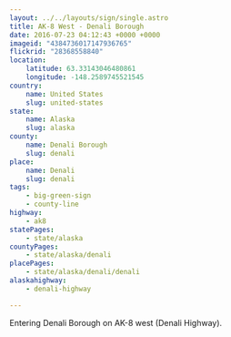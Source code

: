 ```yaml
---
layout: ../../layouts/sign/single.astro
title: AK-8 West - Denali Borough
date: 2016-07-23 04:12:43 +0000 +0000
imageid: "4384736017147936765"
flickrid: "28368558840"
location:
    latitude: 63.33143046480861
    longitude: -148.2589745521545
country:
    name: United States
    slug: united-states
state:
    name: Alaska
    slug: alaska
county:
    name: Denali Borough
    slug: denali
place:
    name: Denali
    slug: denali
tags:
    - big-green-sign
    - county-line
highway:
    - ak8
statePages:
    - state/alaska
countyPages:
    - state/alaska/denali
placePages:
    - state/alaska/denali/denali
alaskahighway:
    - denali-highway

---
```

Entering Denali Borough on AK-8 west (Denali Highway).